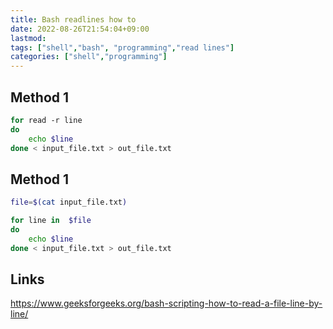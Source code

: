 ```yaml
---
title: Bash readlines how to
date: 2022-08-26T21:54:04+09:00
lastmod:
tags: ["shell","bash", "programming","read lines"]
categories: ["shell","programming"]
---                                                                         
```


## Method 1

```bash
for read -r line 
do
	echo $line	
done < input_file.txt > out_file.txt
```

## Method 1
```bash
file=$(cat input_file.txt)

for line in  $file
do
	echo $line	
done < input_file.txt > out_file.txt
```

## Links
<https://www.geeksforgeeks.org/bash-scripting-how-to-read-a-file-line-by-line/>
